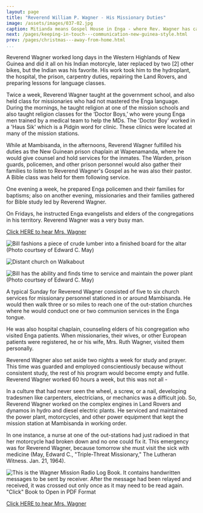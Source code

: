 ```yaml
---
layout: page
title: "Reverend William P. Wagner - His Missionary Duties"
image: /assets/images/037-02.jpg
caption: Mitianda means Gospel House in Enga - where Rev. Wagner has catechetical instructions and devotions
next: /pages/keeping-in-touch---communication-new-guinea-style.html
prev: /pages/christmas---away-from-home.html
...
```

Reverend Wagner worked long days in the Western Highlands of New
Guinea and did it all on his Indian motorcyle, later replaced by two [2]
other bikes, but the Indian was his favorite.  His work took him to the
hydroplant, the hospital, the prison, carpentry duties, repairing the Land
Rovers, and preparing lessons for language classes.

Twice a week, Reverend Wagner taught at the government school, and
also held class for missionaries who had not mastered the Enga language.
During the mornings, he taught religion at one of the mission schools and
also taught religion classes for the ‘Doctor Boys,’ who were young Enga
men trained by a medical team to help the MDs.  The 'Doctor Boy' worked
in a 'Haus Sik' which is a Pidgin word for clinic.  These  clinics were
located at many of the mission stations.

While at Mambisanda, in the afternoons, Reverend Wagner fulfilled his
duties as the New Guinean prison chaplain at Wapenamanda, where he
would give counsel and hold services for the inmates.  The Warden,
prison guards, policemen, and other prison personnel would also gather
their families to listen to Reverend Wagner's Gospel as he was also their
pastor.  A Bible class was held for them following service.

One evening a week, he prepared Enga policemen and their families for
baptisms; also on another evening, missionaries and their families
gathered for Bible study led by Reverend Wagner.

On Fridays, he instructed Enga evangelists and elders of the
congregations in his territory.  Reverend Wagner was a very busy man.


[Click HERE to hear Mrs. Wagner](audio/037-001.mp3)

![Bill fashions a piece of crude lumber into a finished board for the altar (Photo courtsey of Edward C. May)](/assets/images/037-03.jpg)

![Distant church on Walkabout](/assets/images/037-04.jpg)

![Bill has the ability and finds time to service and maintain the power plant (Photo courtsey of Edward C. May)](/assets/images/037-01.jpg)

A typical Sunday for Reverend Wagner consisted of five to six church
services for missionary personnel stationed in or around Mambisanda.
He would then walk three or so miles to reach one of the out-station
churches where he would conduct one or two communion services in the
Enga tongue.

He was also hospital chaplain, counseling elders of his congregation who
visited Enga patients.  When missionaries, their wives, or other European
patients were registered, he or his wife, Mrs. Ruth Wagner, visited them
personally.

Reverend Wagner also set aside two nights a week for study and prayer.
This time was guarded and employed conscientiously because without
consistent study, the rest of his program would become empty and futlle.
Reverend Wagner worked 60 hours a week, but this was not all -

In a culture that had never seen the wheel, a screw, or a nail, developing
tradesmen like carpenters, electricians, or mechanics was a difficult job.
So, Reverend Wagner worked on the complex engines in Land Rovers and
dynamos in hydro and diesel electric plants.  He serviced and maintained
the power plant, motorcycles, and other power equipment that kept the
mission station at Mambisanda in working order.

In one instance, a nurse at one of the out-stations had just radioed in
that her motorcycle had broken down and no one could fix it.  This
emergency was for Reverend Wagner, because tomorrow she must visit
the sick with medicine (May, Edward C., "Triple-Threat Missionary," The
Lutheran Witness. Jan. 21, 1964).

![This is the Wagner Mission Radio Log Book. It contains handwritten messages to be sent by receiver.  After the message had been relayed and received, it was crossed out only once as it may need to be read again. "Click" Book to Open in PDF Format](/assets/images/039-01.jpg)

[Click HERE to hear Mrs. Wagner](audio/039-001.mp3)